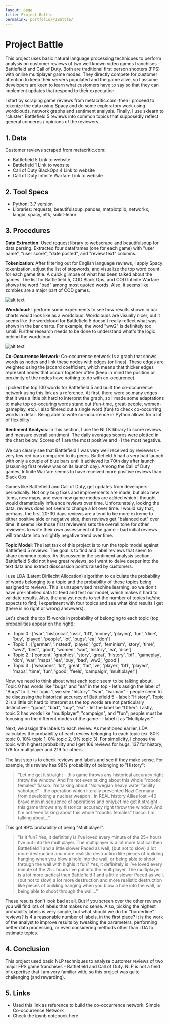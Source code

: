 ```yaml
---
layout: page
title: Project Battle
permalink: portfolio/PJBattle/
---
```

# Project Battle
This project uses basic natural language processing techniques to perform analysis on customer reviews of two well known video games franchises - Battlefield and Call of Duty. Both are traditional first person shooters (FPS) with online multiplayer game modes. They directly compete for customer attention to keep their servers populated and the game alive, so I assume developers are keen to learn what customers have to say so that they can implement updates that respond to their expectation.

I start by scraping game reviews from metacritic.com; then I proceed to tokenize the data using Spacy and do some exploratory work using wordclouds, network graphs and sentiment analysis. Finally, I use sklearn to "cluster" Battlefield 5 reviews into common topics that supposedly reflect general concerns / opinions of the reviewers.

## 1. Data
Customer reviews scraped from metacritic.com:
- Battlefield 5 Link to website
- Battlefield 1 Link to website
- Call of Duty BlackOps 4 Link to website
- Call of Duty Infinite Warfare Link to website

## 2. Tool Specs
- Python: 3.7 version
- Libraries: requests, beautifulsoup, pandas, matplotplib, networkx, langid, spacy, nltk, scikit-learn

## 3. Procedures
**Data Extraction**: Used request library to webscrape and beautifulsoup for data parsing. Extracted four dataframes (one for each game) with "user name", "user score", "date posted", and "review text" columns.

**Tokenization**: After filtering out for English language reviews, I apply Spacy tokenization, adjust the list of stopwords, and visualize the top word count for each game title. A quick glimpse of what has been talked about the games. The list for Battlefield 5, COD Black Ops, and COD Infinite Warfare shows the word "bad" among most quoted words. Also, it seems like zombies are a major part of COD games.

![alt text](chart1.png "Chart1")

**Wordcloud**: I perform some experiments to see how results shown in bar charts would look like as a wordcloud. Wordclouds are visually nicer, but it seems like the wordcloud for Battlefield 5 doesn't really reflect what was shown in the bar charts. For example, the word "ww2" is definitely too small. Further research needs to be done to understand what's the logic behind the wordcloud.

![alt text](chart1.png "Chart1")

**Co-Occurrence Network**: Co-occurrence network is a graph that shows words as nodes and link these nodes with edges (or lines). These edges are weighted using the jaccard coefficient, which means that thicker edges represent nodes that occurr together often (keep in mind the position or proximity of the nodes have nothing to do with co-occurence).

I picked the top 100 words for Battlefield 5 and built the co-occurrence network using this link as a reference. At first, there were so many edges that it was a little bit hard to interpret the graph, so I made some adaptations to make top co-occuring words stand out (fun-time, great-people, women-gameplay, etc). I also filtered out a single word (fun) to check co-occurring words in detail. Being able to write co-occurrence in Python allows for a lot of flexibility!

**Sentiment Analysis**: In this section, I use the NLTK library to score reviews and measure overall sentiment. The daily averages scores were plotted in the chart below. Scores of 1 are the most positive and -1 the most negative.

We can clearly see that Battlefield 1 was very well received by reviewers - very few red bars compared to its peers. Battlefield 5 had a very bad launch with only a couple of blue bars until it achieved its 70th day after launch (assuming first review was on its launch day). Among the Call of Duty games, Infinite Warfare seems to have received more positive reviews than Black Ops.

Games like Battlefield and Call of Duty, get updates from developers periodically. Not only bug fixes and improvements are made, but also new items, new maps, and even new game modes are added which I thought would dramatically influence reviews over time. Unfortunately, looking the data, reviews does not seem to change a lot over time. I would say that, perhaps, the first 20-30 days reviews are a tend to be more extreme to either positive side or negative side, then reviews get "balanced out" over time. It seems like those first reviewers sets the overall tone for other reviewers to write their own assessment of the game - bad initial reviews will translate into a slightly negative trend over time.

**Topic Model**: The last task of this project is to run the topic model against Battlefield 5 reviews. The goal is to find and label reviews that seem to share common topics. As discussed in the sentiment analysis section, Battlefield 5 did not have great reviews, so I want to delve deeper into the text data and extract disscussion points raised by customers.

I use LDA (Latent Dirilecht Allocation) algorithm to calculate the probability of words belonging to a topic and the probability of these topics being assigned to reviews. This is unsupervised machine learning, so we don't have pre-labelled data to feed and test our model, which makes it hard to validate results. Also, the analyst needs to set the number of topics he/she expects to find; I experiment with four topics and see what kind results I get (there is no right or wrong answwers).

Let's check the top 15 words in probability of belonging to each topic (top probabilities appear on the right):

- Topic 0 : ['war', 'historical', 'ussr', 'bf1', 'money', 'playing', 'fun', 'dice', 'buy', 'played', 'people', 'lot', 'bugs', 'ea', 'don']
- Topic 1 : ['german', 'instead', 'played', 'got', 'feminism', 'story', 'time', 'ww2', 'best', 'good', 'women', 'war', 'history', 'ea', 'dice']
- Topic 2 : ['content', 'graphics', 'story', 'great', 'history', 'bf1', 'gameplay', 'don', 'war', 'maps', 'ea', 'buy', 'bad', 'ww2', 'good']
- Topic 3 : ['weapons', 'lot', 'great', 'far', 've', 'player', 'bf1', 'played', 'maps', 'time', 'fun', 'good', 'feels', 'campaign', 'multiplayer']

Now, we need to think about what each topic seem to be talking about. Topic 0 has words like "bugs" and "ea" in the top - let's assign the label of "Bugs" to it. For topic 1, we see "history", "war", "woman" - people seem to be discussing the historical accuracy of Battlefield 5 - label: "History". Topic 2 is a little bit hard to interpret as the top words are not particularly distinctive - "good", "bad", "buy", "ea" - let the label be "Other". Lastly, topic 3 has words like "multiplayer", "campaign", and "fun"; people must be focusing on the different modes of the game - I label it as "Multiplayer".

Next, we assign the labels to each review. As mentioned earlier, LDA calculates the probability of each review belonging to each topic (ex. 80% topic 0, 10% topic 1, 0% topic 2, 0% topic 3). For simplicity, I choose the topic with highest probability and I get 166 reviews for bugs, 137 for history, 178 for multiplayer and 219 for others.

The last step is to check reviews and labels and see if they make sense. For example, this review has 98% probability of belonging to "History":

>"Let me get it straight - this game throws any historical accuracy right throw the window. And I'm not even talking about this whole "robotic females" fiasco. I'm talking about "Norwegian heavy water facility sabotage" - the operation which literally prevented Nazi Germany from developing a nuclear weapon . In REAL history Allies lost ~40 brave men in sequence of operations and onlyLet me get it straight - this game throws any historical accuracy right throw the window. And I'm not even talking about this whole "robotic females" fiasco. I'm talking about..."

This got 99% probability of being "Multiplayer".

>"Is it fun? Yes, it definitely is I’ve loved every minute of the 25+ hours I’ve put into the multiplayer. The multiplayer is a lot more tactical then Battlefield 1 and a little slower Paced as well, (but not to slow) a lot more destruction and more realistic destruction like pieces of building hanging when you blow a hole into the wall, or being able to shoot through the wall with highIs it fun? Yes, it definitely is I’ve loved every minute of the 25+ hours I’ve put into the multiplayer. The multiplayer is a lot more tactical then Battlefield 1 and a little slower Paced as well, (but not to slow) a lot more destruction and more realistic destruction like pieces of building hanging when you blow a hole into the wall, or being able to shoot through the wall..."

These results don't look bad at all. But if you screen over the other reviews you will find lots of labels that makes no sense. Also, picking the highest probability labels is very simple, but what should we do for "borderline" reviews? Is 4 a reasonable number of labels, in the first place? It is the work of the analyst to improve results by tweaking the parameters, performing better data processing, or even considering methods other than LDA to estimate topics.

## 4. Conclusion
This project used basic NLP techniques to analyze customer reviews of two major FPS game franchises - Battlefield and Call of Duty. NLP is not a field of expertise that I am very familiar with, so this project was quite challenging (and rewarding).

## 5. Links
- Used this link as reference to build the co-occurrence network: Simple Co-occurrence Network
- Check the ipynb notebook here
